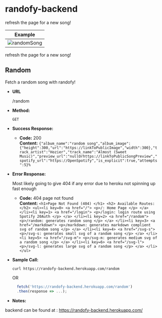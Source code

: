 # randofy-backend

refresh the page for a new song! 

Example |
------- |
![randomSong](https://randofy-backend.herokuapp.com/svg-s) |
refresh the page for a new song!  

**Random**
----
   Fetch a random song with randofy! 

* **URL**

  /random

* **Method:**
  
  `GET`
  
* **Success Response:**
  
  * **Code:** 200 <br />
    **Content:** `{"album_name":"random song","album_image":{"height":300,"url":"https://linkToPublicImage","width":300},"track_artist":"Hozier","track_name":"Almost (Sweet Music)","preview_url":"nullOrhttps://linkToPublicSongPreview","spotify_url":"https://OpenSpotify","is_explicit":true,"attempts":5}%`
 
* **Error Response:**

  Most likely going to give 404 if any error due to heroku not spinning up fast enough

  * **Code:** 404 page not found <br />
    **Content:** `<h1>Page Not Found (404) </h1> <h2> Available Routes: </h2> <ul><li key=0> <a href="/"> <p>/: Home Page </p> </a> </li><li key=1> <a href="/login"> <p>/login: login route using Spotify 20Auth </p> </a> </li><li key=2> <a href="/random"> <p>/random: generates random song </p> </a> </li><li key=3> <a href="/markdown"> <p>/markdown: generates markdown complient svg of random song </p> </a> </li><li key=4> <a href="/svg-s"> <p>/svg-s: generates small svg of a random song </p> </a> </li><li key=5> <a href="/svg-m"> <p>/svg-m: generates medium svg of a random song </p> </a> </li><li key=6> <a href="/svg-l"> <p>/svg-l: generates large svg of a random song </p> </a> </li></ul>`

* **Sample Call:**

  `curl https://randofy-backend.herokuapp.com/random`

  OR

  ```javascript
    fetch('https://randofy-backend.herokuapp.com/random')
    .then(response => ...);
  ```

* **Notes:**

   
backend can be found at : https://randofy-backend.herokuapp.com/
